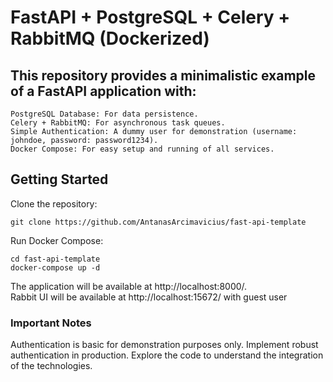 # FastAPI + PostgreSQL + Celery + RabbitMQ (Dockerized)

## This repository provides a minimalistic example of a FastAPI application with:

    PostgreSQL Database: For data persistence.
    Celery + RabbitMQ: For asynchronous task queues.
    Simple Authentication: A dummy user for demonstration (username: johndoe, password: password1234).
    Docker Compose: For easy setup and running of all services.

## Getting Started

Clone the repository:

    git clone https://github.com/AntanasArcimavicius/fast-api-template

Run Docker Compose:

    cd fast-api-template
    docker-compose up -d

The application will be available at http://localhost:8000/.  
Rabbit UI will be available at http://localhost:15672/ with guest user

### Important Notes

Authentication is basic for demonstration purposes only. Implement robust authentication in production.
Explore the code to understand the integration of the technologies.
